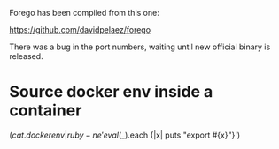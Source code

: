 Forego has been compiled from this one:

https://github.com/davidpelaez/forego

There was a bug in the port numbers, waiting until new official binary is released.

# Source docker env inside a container
$(cat .dockerenv | ruby -ne 'eval($_).each {|x| puts "export #{x}"}')